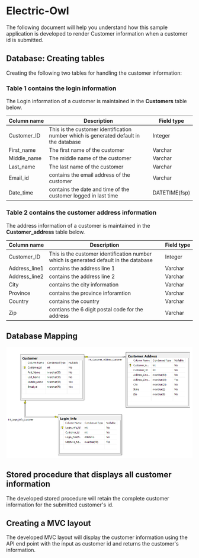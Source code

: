 # Electric-Owl

The following document will help you understand how this sample application is developed to render Customer information when a customer id is submitted.

## Database: Creating tables

Creating the following two tables for handling the customer information:

### Table 1 contains the login information

The Login information of a customer is maintained in the **Customers** table below.

| **Column&nbsp;name** | **Description** | **Field&nbsp;type** | 
| --------------- | --------------- | -------------- | 
| Customer_ID | This is the customer identification number which is generated default in the database | Integer |
| First_name  | The first name of the customer | Varchar | 
| Middle_name | The middle name of the customer | Varchar | 
| Last_name   | The last name of the customer | Varchar | 
| Email_id    | contains the email address of the customer | Varchar | 
| Date_time   | contains the date and time of the customer logged in last time |  DATETIME(fsp) |

### Table 2 contains the customer address information

The address information of a customer is maintained in the **Customer_address** table below.

| **Column&nbsp;name** | **Description** | **Field&nbsp;type** | 
| --------------- | --------------- | -------------- | 
| Customer_ID | This is the customer identification number which is generated default in the database | Integer |
| Address_line1  | contains the address line 1 | Varchar | 
| Address_line2 | contains the address line 2 | Varchar | 
| City   | contains the city information | Varchar | 
| Province    | contains the province inforamtion | Varchar | 
| Country | contains the country | Varchar | 
| Zip | contians the 6 digit postal code for the address | Varchar | 

## Database Mapping

![Mapping-tables](/Mapping-tables.PNG)

## Stored procedure that displays all customer information

The developed stored procedure will retain the complete customer information for the submitted customer's id.

## Creating a MVC layout 

The developed MVC layout will display the customer information using the API end point with the input as customer id and returns the customer's information.
